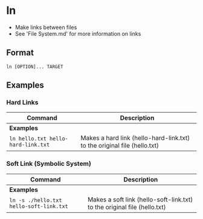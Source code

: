 # ln

- Make links between files
- See 'File System.md' for more information on links

## Format

`ln [OPTION]... TARGET`

## Examples

### Hard Links

| **Command**   | **Description**   |
| --------------|-------------------|
| **Examples** |
| `ln hello.txt hello-hard-link.txt` | Makes a hard link (hello-hard-link.txt) to the original file (hello.txt) |

### Soft Link (Symbolic System)

| **Command**   | **Description**   |
| --------------|-------------------|
| **Examples** |
| `ln -s ./hello.txt hello-soft-link.txt` | Makes a soft link (hello-soft-link.txt) to the original file (hello.txt) |